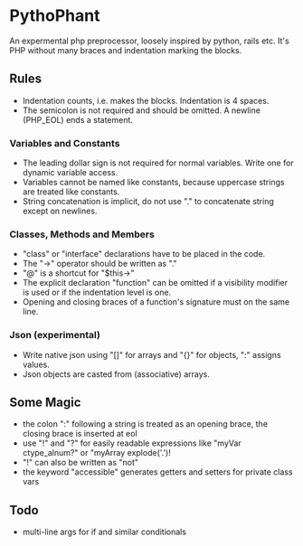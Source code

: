 PythoPhant
==========

An expermental php preprocessor, loosely inspired by python, rails etc. It's PHP
without many braces and indentation marking the blocks.

Rules
-----

* Indentation counts, i.e. makes the blocks. Indentation is 4 spaces.
* The semicolon is not required and should be omitted. A newline (PHP_EOL) ends a statement.

### Variables and Constants

* The leading dollar sign is not required for normal variables. Write one for dynamic variable access.
* Variables cannot be named like constants, because uppercase strings are treated like constants.
* String concatenation is implicit, do not use "." to concatenate string except on newlines.

### Classes, Methods and Members

* "class" or "interface" declarations have to be placed in the code.
* The "->" operator should be written as "."
* "@" is a shortcut for "$this->"
* The explicit declaration "function" can be omitted if a visibility modifier is used or if the indentation level is one.
* Opening and closing braces of a function's signature must on the same line.

### Json (experimental)

* Write native json using "[]" for arrays and "{}" for objects, ":" assigns values.
* Json objects are casted from (associative) arrays.

Some Magic
----------
* the colon ":" following a string is treated as an opening brace, the closing brace is inserted at eol
* use "!" and "?" for easily readable expressions like "myVar ctype_alnum?" or "myArray explode('.')!
* "!" can also be written as "not"
* the keyword "accessible" generates getters and setters for private class vars 

Todo
----

* multi-line args for if and similar conditionals 